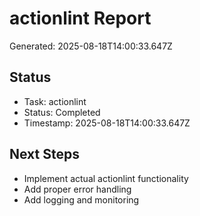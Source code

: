 # actionlint Report

Generated: 2025-08-18T14:00:33.647Z

## Status
- Task: actionlint
- Status: Completed
- Timestamp: 2025-08-18T14:00:33.647Z

## Next Steps
- Implement actual actionlint functionality
- Add proper error handling
- Add logging and monitoring
